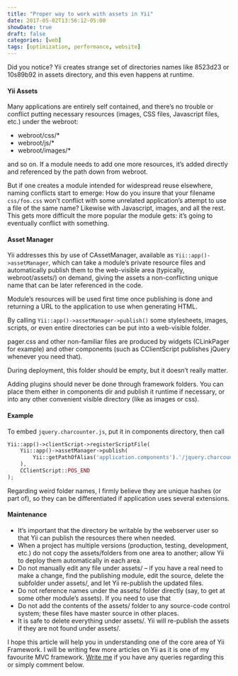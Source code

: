```yaml
---
title: "Proper way to work with assets in Yii"
date: 2017-05-02T13:56:12-05:00
showDate: true
draft: false
categories: [web]
tags: [optimization, performance, website]
---
```

Did you notice? Yii creates strange set of directories names like 8523d23 or 10s89b92 in assets directory, and this even happens at runtime.

#### Yii Assets

Many applications are entirely self contained, and there’s no trouble or conflict putting necessary resources (images, CSS files, Javascript files, etc.) under the webroot:

- webroot/css/*
- webroot/js/*
- webroot/images/*

and so on. If a module needs to add one more resources, it’s added directly and referenced by the path down from webroot.

But if one creates a module intended for widespread reuse elsewhere, naming conflicts start to emerge: How do you insure that your filename `css/foo.css` won’t conflict with some unrelated application’s attempt to use a file of the same name? Likewise with Javascript, images, and all the rest. This gets more difficult the more popular the module gets: it’s going to eventually conflict with something.

#### Asset Manager

Yii addresses this by use of CAssetManager, available as `Yii::app()->assetManager`, which can take a module’s private resource files and automatically publish them to the web-visible area (typically, webroot/assets/) on demand, giving the assets a non-conflicting unique name that can be later referenced in the code.

Module’s resources will be used first time once publishing is done and returning a URL to the application to use when generating HTML.

By calling `Yii::app()->assetManager->publish()` some stylesheets, images, scripts, or even entire directories can be put into a web-visible folder.

pager.css and other non-familiar files are produced by widgets (CLinkPager for example) and other components (such as CClientScript publishes jQuery whenever you need that).

During deployment, this folder should be empty, but it doesn’t really matter.

Adding plugins should never be done through framework folders. You can place them either in components dir and publish it runtime if necessary, or into any other convenient visible directory (like as images or css).

#### Example

To embed `jquery.charcounter.js`, put it in components directory, then call

```php 
Yii::app()->clientScript->registerScriptFile(
    Yii::app()->assetManager->publish(
        Yii::getPathOfAlias('application.components').'/jquery.charcounter.js'
    ),
    CClientScript::POS_END
);
```

Regarding weird folder names, I firmly believe they are unique hashes (or part of), so they can be differentiated if application uses several extensions.

#### Maintenance

- It’s important that the directory be writable by the webserver user so that Yii can publish the resources there when needed.
- When a project has multiple versions (production, testing, development, etc.) do not copy the assets/folders from one area to another; allow Yii to deploy them automatically in each area.
- Do not manually edit any file under assets/ – if you have a real need to make a change, find the publishing module, edit the source, delete the subfolder under assets/, and let Yii re-publish the updated files.
- Do not reference names under the assets/ folder directly (say, to get at some other module’s assets). If you need to use that
- Do not add the contents of the assets/ folder to any source-code control system; these files have master source in other places.
- It is safe to delete everything under assets/. Yii will re-publish the assets if they are not found under assets/.

I hope this article will help you in understanding one of the core area of Yii Framework. I will be writing few more articles on Yii as it is one of my favourite MVC framework. [Write me](/contact-me) if you have any queries regarding this or simply comment below.
